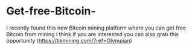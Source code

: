 # Get-free-Bitcoin-
I recently found this new Bitcoin mining platform where you can get free Bitcoin from mining I think if you are interested you can also grab this opportunity (https://tikmining.com/?ref=Olympian)

